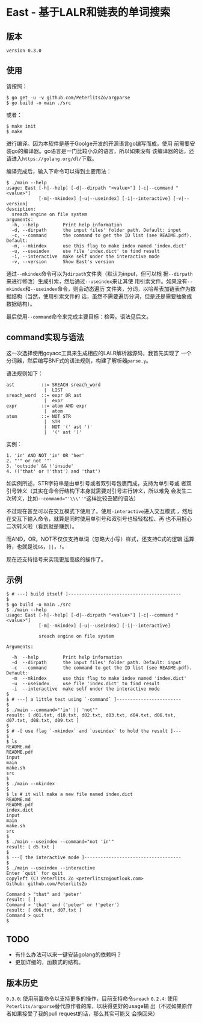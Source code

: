 East - 基于LALR和链表的单词搜索
===============================

版本
----

``` shell
version 0.3.0
```

使用
----

请按照：

```
$ go get -u -v github.com/PeterlitsZo/argparse
$ go build -o main ./src
```

或者：

```
$ make init
$ make
```

进行编译。因为本软件是基于Goolge开发的开源语言go编写而成，使用
前需要安装go的编译器。go语言是一门比较小众的语言，所以如果没有
该编译器的话，还请进入`https://golang.org/dl/`下载。

编译完成后，输入下命令可以得到主要用法：
```
$ ./main --help
usage: East [-h|--help] [-d|--dirpath "<value>"] [-c|--command "<value>"]
            [-m|--mkindex] [-u|--useindex] [-i|--interactive] [-v|--version]
desciption:
  sreach engine on file system
arguments:
  -h, --help         Print help information
  -d, --dirpath      the input files' folder path. Default: input
  -c, --command      the command to get the ID list (see README.pdf). Default: 
  -m, --mkindex      use this flag to make index named 'index.dict'
  -u, --useindex     use file 'index.dict' to find result
  -i, --interactive  make self under the interactive mode
  -v, --version      Show East's version
```

通过`--mkindex`命令可以为`dirpath`文件夹（默认为input，但可以根
据`--dirpath`来进行修改）生成引索，然后通过`--useindex`来让其使
用引索文件。如果没有`--mkindex`和`--useindex`命令，则会动态遍历
文件夹，分词，以哈希表加链表作为数据结构（当然，使用引索文件的
话，虽然不需要遍历分词，但是还是需要抽象成数据结构）。

最后使用`--command`命令来完成主要目标：检索。语法见后文。

command实现与语法
-----------------

这一次选择使用goyacc工具来生成相应的LALR解析器源码，我首先实现了
一个分词器，然后编写BNF式的语法规则，构建了解析器`parse.y`。

语法规则如下：
```
ast          ::= SREACH sreach_word
              |  LIST
sreach_word  ::= expr OR ast
              |  expr
expr         ::= atom AND expr
              |  atom
atom         ::= NOT STR
              |  STR
              |  NOT '(' ast ')'
              |  '(' ast ')'
```

实例：
```
1. 'in' AND NOT 'in' OR 'her'
2. "'" or not '"'
3. 'outside' && !'inside'
4. (('that' or !'that') and 'that')
```

如实例所述，STR字符串是由单引号或者双引号包裹而成，支持为单引号或
者双引号转义（其实在命令行结构下本身就需要对引号进行转义，所以难免
会发生二次转义，比如`--command="'\\\''"`这样比较丑陋的语法）

不过现在甚至可以在交互模式下使用了。使用`-interactive`进入交互模式
，然后在交互下输入命令，就算是同时使用单引号和双引号也轻轻松松、再
也不用担心二次转义啦（看到就是赚到）。


而AND，OR，NOT不仅仅支持单词（忽略大小写）样式，还支持C式的逻辑
运算符，也就是说`&&`，`||`，`!`。

现在还支持括号来实现更加高级的操作了。

示例
----

``` shell
$ # ---[ build itself ]------------------------------------------
$
$ go build -o main ./src
$ ./main --help
usage: East [-h|--help] [-d|--dirpath "<value>"] [-c|--command "<value>"]
            [-m|--mkindex] [-u|--useindex] [-i|--interactive]

            sreach engine on file system

Arguments:

  -h  --help         Print help information
  -d  --dirpath      the input files' folder path. Default: input
  -c  --command      the command to get the ID list (see README.pdf). Default: 
  -m  --mkindex      use this flag to make index named 'index.dict'
  -u  --useindex     use file 'index.dict' to find result
  -i  --interactive  make self under the interactive mode
$
$ # ---[ a little test using `-command` ]------------------------
$
$ ./main --command="'in' || 'not'"
result: [ d01.txt, d10.txt, d02.txt, d03.txt, d04.txt, d06.txt, d07.txt, d08.txt, d09.txt ]
$
$ # -[ use flag `-mkindex` and `useindex` to hold the result ]---
$
$ ls
README.md
README.pdf
input
main
make.sh
src
$
$ ./main --mkindex
$
$ ls # it will make a new file named index.dict
README.md
README.pdf
index.dict
input
main
make.sh
src
$
$ ./main --useindex --command="not 'in'"
result: [ d5.txt ]
$
$ ---[ the interactive mode ]------------------------------------
$
$ ./main --useindex --interactive
Enter `quit` for quit
copyleft (C) Peterlits Zo <peterlitszo@outlook.com>
Github: github.com/PeterlitsZo

Command > "that" and 'peter'
result: [ ]
Command > 'that' and ('peter' or !'peter')
result: [ d06.txt, d07.txt ]
Command > quit
$ 
```

TODO
----

- 有什么办法可以来一键安装golang的依赖吗？
- 更加详细的，函数式的结构。

版本历史
--------

`0.3.0`: 使用前置命令以支持更多的操作，目前支持命令`sreach`
`0.2.4`: 使用`Peterlits/argparse`替代原作者的库，以获得更好的usage输
出（不过如果原作者如果接受了我的pull request的话，那么其实可能又
会换回来）
